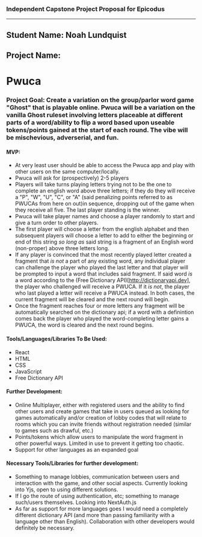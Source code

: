 ### Independent Capstone Project Proposal for Epicodus

-----------------------

## Student Name: Noah Lundquist

## Project Name:

# Pwuca

### Project Goal: Create a variation on the group/parlor word game "Ghost" that is playable online.  Pwuca will be a variation on the vanilla Ghost ruleset involving letters placeable at different parts of a word/ability to flip a word based upon useable tokens/points gained at the start of each round.  The vibe will be mischevious, adverserial, and fun.

#### MVP:

* At very least user should be able to access the Pwuca app and play with other users on the same computer/locally.
* Pwuca will ask for (prospectively) 2-5 players
* Players will take turns playing letters trying not to be the one to complete an english word above three letters; if they do they will receive a "P", "W", "U", "C", or "A" (said penalizing points referred to as PWUCAs from here on out)in sequence, dropping out of the game when they receive all five.  The last player standing is the winner.
* Pwuca will take player names and choose a player randomly to start and give a turn order to other players.
* The first player will choose a letter from the english alphabet and then subsequent players will choose a letter to add to either the beginning or end of this string *so long as* said string is a fragment of an English word (non-proper) above three letters long.
* If any player is convinced that the most recently played letter created a fragment that *is not* a part of any existing word, any individual player can challenge the player who played the last letter and that player will be prompted to input a word that includes said fragment.  If said word *is* a word according to the (Free Dictionary API)[http://dictionaryapi.dev], the player who challenged will receive a PWUCA.  If it *is not*, the player who last played a letter will receive a PWUCA instead.  In both cases, the current fragment will be cleared and the next round will begin.
* Once the fragment reaches four or more letters any fragment will be automatically searched on the dictionary api; if a word with a definintion comes back the player who played the word-completing letter gains a PWUCA, the word is cleared and the next round begins.

#### Tools/Languages/Libraries To Be Used:

* React
* HTML
* CSS
* JavaScript
* Free Dictionary API

#### Further Development:

* Online Multiplayer, either with registered users and the ability to find other users and create games that take in users queued as looking for games automatically and/or creation of lobby codes that will relate to rooms which you can invite friends without registration needed (similar to games such as drawful, etc.)
* Points/tokens which allow users to manipulate the word fragment in other powerful ways.  Limited in use to prevent it getting too chaotic.
* Support for other languages as an expanded goal 

#### Necessary Tools/Libraries for further development:

* Something to manage lobbies, communication between users and interaction with the game, and other social aspects.  Currently looking into Yjs, open to using different solutions.
* If I go the route of using authentication, etc; something to manage such/users themselves.  Looking into NextAuth.js
* As far as support for more languages goes I would need a completely different dictionary API (and more than passing familiarity with a language other than English).  Collaboration with other developers would definitely be necessary.

